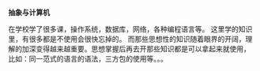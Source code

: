 **抽象与计算机**


在学校学了很多课，操作系统，数据库，网络，各种编程语言等。 这里学的知识里，有很多都是不使用会很快忘掉的。
而那些思想性的知识随着眼界的开阔，理解的加深变得越来越重要。思想掌握后再去开那些知识都是可以拿起来就使用，
比如：同一范式的语言的语法，三方包的使用等。。。




